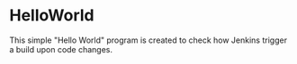 # HelloWorld
This simple "Hello World" program is created to check how Jenkins trigger a build upon code changes. 

